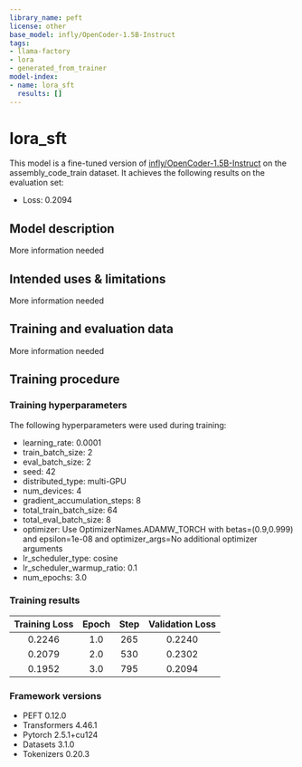 ```yaml
---
library_name: peft
license: other
base_model: infly/OpenCoder-1.5B-Instruct
tags:
- llama-factory
- lora
- generated_from_trainer
model-index:
- name: lora_sft
  results: []
---
```


<!-- This model card has been generated automatically according to the information the Trainer had access to. You
should probably proofread and complete it, then remove this comment. -->

# lora_sft

This model is a fine-tuned version of [infly/OpenCoder-1.5B-Instruct](https://huggingface.co/infly/OpenCoder-1.5B-Instruct) on the assembly_code_train dataset.
It achieves the following results on the evaluation set:
- Loss: 0.2094

## Model description

More information needed

## Intended uses & limitations

More information needed

## Training and evaluation data

More information needed

## Training procedure

### Training hyperparameters

The following hyperparameters were used during training:
- learning_rate: 0.0001
- train_batch_size: 2
- eval_batch_size: 2
- seed: 42
- distributed_type: multi-GPU
- num_devices: 4
- gradient_accumulation_steps: 8
- total_train_batch_size: 64
- total_eval_batch_size: 8
- optimizer: Use OptimizerNames.ADAMW_TORCH with betas=(0.9,0.999) and epsilon=1e-08 and optimizer_args=No additional optimizer arguments
- lr_scheduler_type: cosine
- lr_scheduler_warmup_ratio: 0.1
- num_epochs: 3.0

### Training results

| Training Loss | Epoch | Step | Validation Loss |
|:-------------:|:-----:|:----:|:---------------:|
| 0.2246        | 1.0   | 265  | 0.2240          |
| 0.2079        | 2.0   | 530  | 0.2302          |
| 0.1952        | 3.0   | 795  | 0.2094          |


### Framework versions

- PEFT 0.12.0
- Transformers 4.46.1
- Pytorch 2.5.1+cu124
- Datasets 3.1.0
- Tokenizers 0.20.3